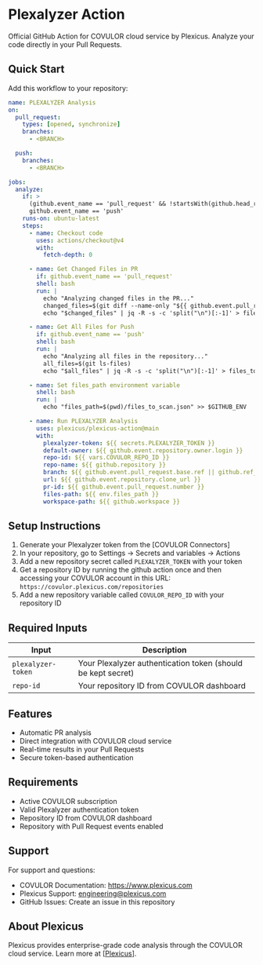 # Plexalyzer Action

Official GitHub Action for COVULOR cloud service by Plexicus. Analyze your code directly in your Pull Requests.

## Quick Start

Add this workflow to your repository:

```yaml
name: PLEXALYZER Analysis
on:
  pull_request:
    types: [opened, synchronize]
    branches:
      - <BRANCH>

  push:
    branches:
      - <BRANCH>

jobs:
  analyze:
    if: >
      (github.event_name == 'pull_request' && !startsWith(github.head_ref, 'Plexicus-AI-Remediation-')) ||
      github.event_name == 'push'
    runs-on: ubuntu-latest
    steps:
      - name: Checkout code
        uses: actions/checkout@v4
        with:
          fetch-depth: 0

      - name: Get Changed Files in PR
        if: github.event_name == 'pull_request'
        shell: bash
        run: |
          echo "Analyzing changed files in the PR..."
          changed_files=$(git diff --name-only "${{ github.event.pull_request.base.sha }}" "${{ github.event.pull_request.head.sha }}")
          echo "$changed_files" | jq -R -s -c 'split("\n")[:-1]' > files_to_scan.json

      - name: Get All Files for Push
        if: github.event_name == 'push'
        shell: bash
        run: |
          echo "Analyzing all files in the repository..."
          all_files=$(git ls-files)
          echo "$all_files" | jq -R -s -c 'split("\n")[:-1]' > files_to_scan.json

      - name: Set files_path environment variable
        shell: bash
        run: |
          echo "files_path=$(pwd)/files_to_scan.json" >> $GITHUB_ENV

      - name: Run PLEXALYZER Analysis
        uses: plexicus/plexicus-action@main
        with:
          plexalyzer-token: ${{ secrets.PLEXALYZER_TOKEN }}
          default-owner: ${{ github.event.repository.owner.login }}
          repo-id: ${{ vars.COVULOR_REPO_ID }}
          repo-name: ${{ github.repository }}
          branch: ${{ github.event.pull_request.base.ref || github.ref_name }}
          url: ${{ github.event.repository.clone_url }}
          pr-id: ${{ github.event.pull_request.number }}
          files-path: ${{ env.files_path }}
          workspace-path: ${{ github.workspace }}

```

## Setup Instructions

1. Generate your Plexalyzer token from the [COVULOR Connectors]
2. In your repository, go to Settings → Secrets and variables → Actions
3. Add a new repository secret called `PLEXALYZER_TOKEN` with your token
4. Get a repository ID by running the github action once and then accessing your COVULOR account in this URL: `https://covulor.plexicus.com/repositories`
5. Add a new repository variable called `COVULOR_REPO_ID` with your repository ID

## Required Inputs

| Input | Description |
|-------|-------------|
| `plexalyzer-token` | Your Plexalyzer authentication token (should be kept secret) |
| `repo-id` | Your repository ID from COVULOR dashboard |

## Features

- Automatic PR analysis
- Direct integration with COVULOR cloud service
- Real-time results in your Pull Requests
- Secure token-based authentication

## Requirements

- Active COVULOR subscription
- Valid Plexalyzer authentication token
- Repository ID from COVULOR dashboard
- Repository with Pull Request events enabled

## Support

For support and questions:
- COVULOR Documentation: https://www.plexicus.com
- Plexicus Support: engineering@plexicus.com
- GitHub Issues: Create an issue in this repository

## About Plexicus

Plexicus provides enterprise-grade code analysis through the COVULOR cloud service. Learn more at [[Plexicus](https://www.plexicus.com)].
